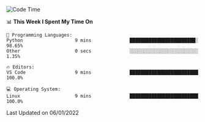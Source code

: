<!--START_SECTION:waka-->
![Code Time](http://img.shields.io/badge/Code%20Time-829%20hrs%209%20mins-blue)

📊 **This Week I Spent My Time On** 

```text
💬 Programming Languages: 
Python                   9 mins              ████████████████████████░   98.65% 
Other                    0 secs              ░░░░░░░░░░░░░░░░░░░░░░░░░   1.35%

🔥 Editors: 
VS Code                  9 mins              █████████████████████████   100.0%

💻 Operating System: 
Linux                    9 mins              █████████████████████████   100.0%

```


 Last Updated on 06/01/2022
<!--END_SECTION:waka-->
